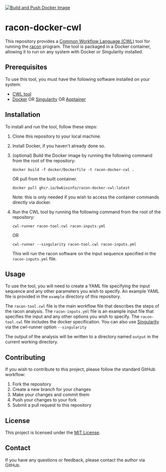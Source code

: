[![Build and Push Docker Image](https://github.com/bwbioinfo/racon-docker-cwl/actions/workflows/build-and-push.yml/badge.svg)](https://github.com/bwbioinfo/racon-docker-cwl/actions/workflows/build-and-push.yml)

# racon-docker-cwl

This repository provides a [Common Workflow Language (CWL)](https://www.commonwl.org/) tool for running the [racon](https://github.com/isovic/racon) program. The tool is packaged in a Docker container, allowing it to run on any system with Docker or Singularity installed.

## Prerequisites

To use this tool, you must have the following software installed on your system:

- [CWL tool](https://github.com/common-workflow-language/cwltool)
- [Docker](https://www.docker.com/) OR [Singularity](https://sylabs.io/singularity/) OR [Apptainer](https://apptainer.org/)

## Installation

To install and run the tool, follow these steps:

1. Clone this repository to your local machine.
2. Install Docker, if you haven't already done so.
3. (optional) Build the Docker image by running the following command from the root of the repository:

    ```
    docker build -f docker/Dockerfile -t racon-docker-cwl .
    ```
    OR pull from the built container.
    ```
    docker pull ghcr.io/bwbioinfo/racon-docker-cwl:latest
    ```
   Note: this is only needed if you wish to access the container commands directly via docker.
4. Run the CWL tool by running the following command from the root of the repository:

    ```
    cwl-runner racon-tool.cwl racon-inputs.yml
    ```
    OR
    ```
    cwl-runner --singularity racon-tool.cwl racon-inputs.yml
    ```

   This will run the racon software on the input sequence specified in the `racon-inputs.yml` file.

## Usage

To use the tool, you will need to create a YAML file specifying the input sequence and any other parameters you wish to specify. An example YAML file is provided in the `example` directory of this repository.

The `racon-tool.cwl` file is the main workflow file that describes the steps of the racon analysis. The `racon-inputs.yml` file is an example input file that specifies the input and any other options you wish to specify. The `racon-tool.cwl` file includes the docker specification. You can also use [Singularity](https://sylabs.io/singularity/) via the cwl-runner option `--singularity` 

The output of the analysis will be written to a directory named `output` in the current working directory.

## Contributing

If you wish to contribute to this project, please follow the standard GitHub workflow:

1. Fork the repository
2. Create a new branch for your changes
3. Make your changes and commit them
4. Push your changes to your fork
5. Submit a pull request to this repository

## License

This project is licensed under the [MIT License](https://github.com/bwbioinfo/racon-docker-cwl/blob/main/LICENSE).

## Contact

If you have any questions or feedback, please contact the author via GitHub.

